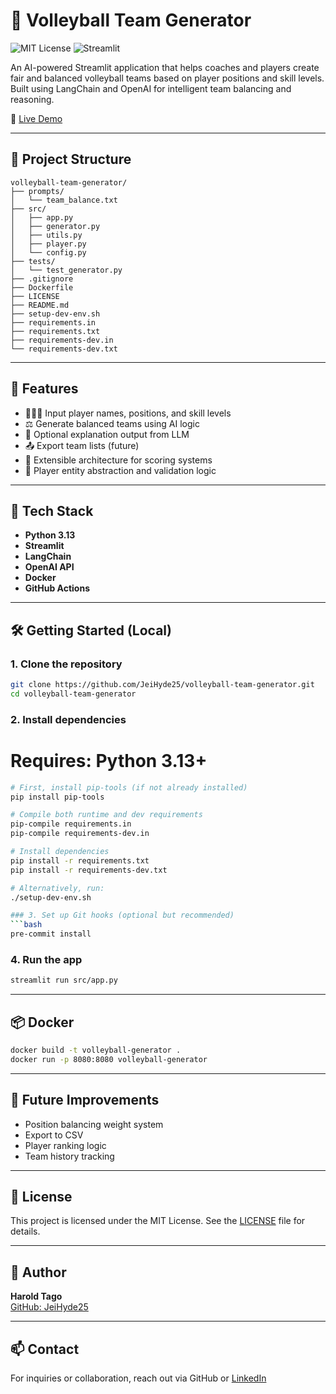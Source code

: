 # 🏐 Volleyball Team Generator

![MIT License](https://img.shields.io/badge/License-MIT-yellow.svg)
![Streamlit](https://img.shields.io/badge/Made%20with-Streamlit-orange)

An AI-powered Streamlit application that helps coaches and players create fair and balanced volleyball teams based on player positions and skill levels. Built using LangChain and OpenAI for intelligent team balancing and reasoning.

🚀 [Live Demo](https://your-app-url.onrender.com) <!-- Replace with actual Render URL -->

---

## 📁 Project Structure

```
volleyball-team-generator/
├── prompts/
│   └── team_balance.txt
├── src/
│   ├── app.py
│   ├── generator.py
│   ├── utils.py
│   ├── player.py
│   └── config.py
├── tests/
│   └── test_generator.py
├── .gitignore
├── Dockerfile
├── LICENSE
├── README.md
├── setup-dev-env.sh
├── requirements.in
├── requirements.txt
├── requirements-dev.in
└── requirements-dev.txt
```

---

## 🔧 Features

- 🧑‍🤝‍🧑 Input player names, positions, and skill levels
- ⚖️ Generate balanced teams using AI logic
- 💬 Optional explanation output from LLM
- 📤 Export team lists (future)
- 🧪 Extensible architecture for scoring systems
- 🧍 Player entity abstraction and validation logic

---

## 🚀 Tech Stack

- **Python 3.13**
- **Streamlit**
- **LangChain**
- **OpenAI API**
- **Docker**
- **GitHub Actions**

---

## 🛠️ Getting Started (Local)

### 1. Clone the repository
```bash
git clone https://github.com/JeiHyde25/volleyball-team-generator.git
cd volleyball-team-generator
```

### 2. Install dependencies
# Requires: Python 3.13+
```bash
# First, install pip-tools (if not already installed)
pip install pip-tools

# Compile both runtime and dev requirements
pip-compile requirements.in
pip-compile requirements-dev.in

# Install dependencies
pip install -r requirements.txt
pip install -r requirements-dev.txt

# Alternatively, run:
./setup-dev-env.sh

### 3. Set up Git hooks (optional but recommended)
```bash
pre-commit install
```

### 4. Run the app
```bash
streamlit run src/app.py
```

---

## 📦 Docker

```bash
docker build -t volleyball-generator .
docker run -p 8080:8080 volleyball-generator
```

---

## 🧪 Future Improvements

- Position balancing weight system
- Export to CSV
- Player ranking logic
- Team history tracking

---

## 📄 License

This project is licensed under the MIT License. See the [LICENSE](./LICENSE) file for details.

---

## 👤 Author

**Harold Tago**  
[GitHub: JeiHyde25](https://github.com/JeiHyde25)

---

## 📫 Contact

For inquiries or collaboration, reach out via GitHub or [LinkedIn](https://linkedin.com/in/your-profile)
